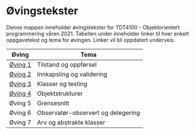 # Øvingstekster

Denne mappen inneholder øvingstekster for TDT4100 - Objektorientert programmering våren 2021. Tabellen under inneholder linker til hver enkelt oppgavetekst og tema for øvingen. Linker vil bli oppdatert underveis.

| Øving                       | Tema                               |
| --------------------------- | ---------------------------------- |
| [Øving 1](oving1/README.md) | Tilstand og oppførsel              |
| [Øving 2](oving2/README.md) | Innkapsling og validering          |
| [Øving 3](oving3/README.md) | Klasser og testing                 |
| [Øving 4](oving4/README.md) | Objektstrukturer                   |
| Øving 5                     | Grensesnitt                        |
| Øving 6                     | Observatør-observert og delegering |
| Øving 7                     | Arv og abstrakte klasser           |
